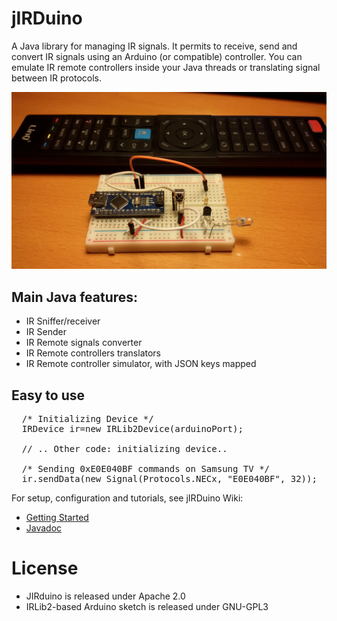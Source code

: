 # jIRDuino
A Java library for managing IR signals. It permits to receive, send and convert IR signals using an Arduino (or compatible) controller. You can emulate IR remote controllers inside your Java threads or translating signal between IR protocols.

![alt tag](https://github.com/emanuelepaiano/jirduino/blob/master/irduino-device/irduino.jpg?raw=true)

## Main Java features:
<ul>
  <li>IR Sniffer/receiver</li>
  <li>IR Sender</li>
  <li>IR Remote signals converter</li>
  <li>IR Remote controllers translators</li>
  <li>IR Remote controller simulator, with JSON keys mapped</li>
</ul>

## Easy to use

<pre>
  /* Initializing Device */		
  IRDevice ir=new IRLib2Device(arduinoPort);
    
  // .. Other code: initializing device..

  /* Sending 0xE0E040BF commands on Samsung TV */		
  ir.sendData(new Signal(Protocols.NECx, "E0E040BF", 32));
</pre>

For setup, configuration and tutorials, see jIRDuino Wiki: 
- [Getting Started](https://goo.gl/wXvFBh)
- [Javadoc](https://emanuelepaiano.github.io/jirduino/doc/)

# License
- JIRduino is released under Apache 2.0
- IRLib2-based Arduino sketch is released under GNU-GPL3
